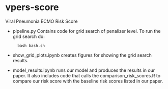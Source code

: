 # vpers-score
Viral Pneumonia ECMO Risk Score 
- pipeline.py Contains code for grid search of penalizer level. To run the grid search do:
    
        bash bash.sh
    
- show_grid_plots.ipynb creates figures for showing the grid search results.
- model_results.ipynb runs our model and produces the results in our paper. It also includes code that calls the comparison_risk_scores.R to compare our risk score with the baseline risk scores listed in our paper.
